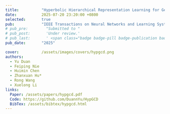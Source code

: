 ```yaml
---
title:          "Hyperbolic Hierarchical Representation Learning for Generalized Category Discovery"
date:           2025-07-20 23:20:00 +0800
selected:       true
pub:            "IEEE Transactions on Neural Networks and Learning Systems (TNNLS)"
# pub_pre:        "Submitted to "
# pub_post:       'Under review.'
# pub_last:       ' <span class="badge badge-pill badge-publication badge-success">Spotlight</span>'
pub_date:       "2025"

cover:          /assets/images/covers/hypgcd.png
authors:
  - Yu Duan
  - Feiping Nie
  - Huimin Chen
  - Zhanxuan Hu*
  - Rong Wang
  - Xuelong Li
links:
  Paper: /assets/papers/hypgcd.pdf
  Code: https://github.com/DuannYu/HypGCD
  BibTex: /assets/bibtex/hypgcd.html
---
```

